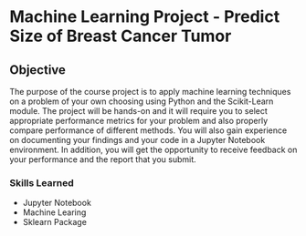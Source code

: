 # Machine Learning Project - Predict Size of Breast Cancer Tumor

## Objective

The purpose of the course project is to apply machine learning techniques on a problem of your own choosing using Python and the Scikit-Learn module. The project will be hands-on and it will require you to select appropriate performance metrics for your problem and also properly compare performance of different methods. You will also gain experience on documenting your findings and your code in a Jupyter Notebook environment. In addition, you will get the opportunity to receive feedback on your performance and the report that you submit.

### Skills Learned

- Jupyter Notebook
- Machine Learing
- Sklearn Package

